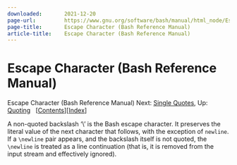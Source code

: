 ```yaml
---
downloaded:       2021-12-20
page-url:         https://www.gnu.org/software/bash/manual/html_node/Escape-Character.html
page-title:       Escape Character (Bash Reference Manual)
article-title:    Escape Character (Bash Reference Manual)
---
```

# Escape Character (Bash Reference Manual)

Escape Character (Bash Reference Manual)
Next: [Single Quotes][1], Up: [Quoting][2]   \[[Contents][3]\]\[[Index][4]\]

A non-quoted backslash ‘\\’ is the Bash escape character. It preserves the literal value of the next character that follows, with the exception of `newline`. If a `\newline` pair appears, and the backslash itself is not quoted, the `\newline` is treated as a line continuation (that is, it is removed from the input stream and effectively ignored).

[1]: https://www.gnu.org/software/bash/manual/html_node/Single-Quotes.html
[2]: https://www.gnu.org/software/bash/manual/html_node/Quoting.html
[3]: https://www.gnu.org/software/bash/manual/html_node/index.html#SEC_Contents "Table of contents"
[4]: https://www.gnu.org/software/bash/manual/html_node/Indexes.html "Index"

